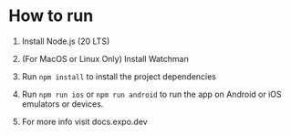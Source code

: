 # How to run

1. Install Node.js (20 LTS)

2. (For MacOS or Linux Only) Install Watchman

3. Run `npm install` to install the project dependencies

4. Run `npm run ios` or `npm run android` to run the app on Android or iOS emulators or devices.

5. For more info visit docs.expo.dev
